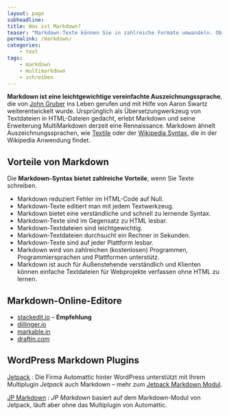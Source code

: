 ```yaml
---
layout: page
subheadline:
title: Was ist Markdown?
teaser: "Markdown-Texte können Sie in zahlreiche Formate umwandeln. Ob HTML, PDF oder Ebook: Die Markdown-Syntax ist die Brücke von einer reinen Textdatei zu zahlreichen verschiedenen Formaten. Markdown ist die Lösung, wenn Sie einen Text in verschiedenen Formaten veröffentlichen wollen. Die Formatierung übernimmt freie Software, die es auf allen Plattformen gibt.."
permalink: /markdown/
categories:
    - text
tags:
    - markdown
    - multimarkdown
    - schreiben
---
```

**Markdown ist eine leichtgewichtige vereinfachte Auszeichnungssprache**, die von [John Gruber] ins Leben gerufen und mit Hilfe von Aaron Swartz weiterentwickelt wurde. Ursprünglich als Übersetzungwerkzeug von Textdateien in HTML-Dateien gedacht, erlebt Markdown und seine Erweiterung MultiMarkdown derzeit eine Rennaissance. Markdown ähnelt Auszeichnungssprachen, wie [Textile] oder der [Wikipedia Syntax], die in der Wikipedia Anwendung findet.



## Vorteile von Markdown

Die **Markdown-Syntax bietet zahlreiche Vorteile**, wenn Sie Texte schreiben.

- Markdown reduziert Fehler im HTML-Code auf Null.
- Markdown-Texte editiert man mit jedem Textwerkzeug.
- Markdown bietet eine verständliche und schnell zu lernende Syntax.
- Markdown-Texte sind im Gegensatz zu HTML lesbar.
- Markdown-Textdateien sind leichtgewichtig.
- Markdown-Textdateien durchsucht ein Rechner in Sekunden.
- Markdown-Texte sind auf jeder Plattform lesbar.
- Markdown wird von zahlreichen (kostenlosen) Programmen, Programmiersprachen und Plattformen unterstütz.
- Markdown ist auch für Außenstehende verständlich und Klienten können einfache Textdateien für Webprojekte verfassen ohne HTML zu lernen.



## Markdown-Online-Editore

- [stackedit.io][5] – **Empfehlung**
- [dillinger.io][4]
- [markable.in][6]
- [draftin.com][7]



## WordPress Markdown Plugins

[Jetpack][1]
:   Die Firma Automattic hinter WordPress unterstützt mit Ihrem Multiplugin *Jetpack* auch Markdown – mehr zum [Jetpack Markdown Modul][2].

[JP Markdown][2]
:   *JP Markdown* basiert auf dem Markdown-Modul von Jetpack, läuft aber ohne das Multiplugin von Automattic.
 


 [1]: http://jetpack.me/
 [2]: http://jetpack.me/support/markdown/
 [3]: https://wordpress.org/plugins/jetpack-markdown/
 [4]: http://dillinger.io/
 [5]: https://stackedit.io
 [6]: http://markable.in/
 [7]: https://draftin.com/

 [John Gruber]: http://daringfireball.net/projects/markdown/
 [Textile]: http://de.wikipedia.org/wiki/Textile
 [Wikipedia Syntax]: http://de.wikipedia.org/wiki/Wikitext
 [Markdown]: http://daringfireball.net/projects/markdown/  
 [MultiMarkdown]: http://fletcherpenney.net/multimarkdown/
 [Markdown Extra]: http://michelf.ca/projects/php-markdown/extra/

